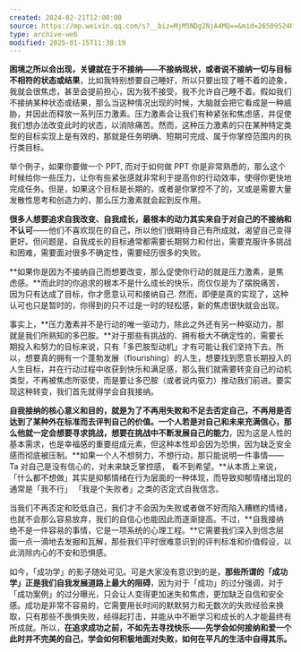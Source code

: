 ```yaml
---
created: 2024-02-21T12:00:00
source: https://mp.weixin.qq.com/s?__biz=MjM5NDg2NjA4MQ==&mid=2650952409&idx=1&sn=7f96ca5d1de6b461e3596dd736aadcd6&chksm=bd77c4178a004d018ebf52a9299e3d5c83ee2bc3e9711d26be51cb1cba1630a39af96e3d1d2c#rd
type: archive-web
modified: 2025-01-15T11:38:19
---
```


**困境之所以会出现，关键就在于不接纳——不接纳现状，或者说不接纳一切与目标不相符的状态或结果**，比如我特别想要自己睡好，所以只要出现了睡不着的迹象，我就会很焦虑，甚至会提前担心，因为我不接受，我不允许自己睡不着。假如我们不接纳某种状态或结果，那么当这种情况出现的时候，大脑就会把它看成是一种威胁，并因此而释放一系列压力激素。压力激素会让我们有种紧张和焦虑感，并促使我们想办法改变此时的状态，以消除痛苦。然而，这种压力激素的只在某种特定类型的目标实现上是有效的，那就是任务明确、短期可完成、属于你掌控范围内的执行类目标。

举个例子，如果你要做一个 PPT, 而对于如何做 PPT 你是非常熟悉的，那么这个时候给你一些压力，让你有些紧张感就非常利于提高你的行动效率，使得你更快地完成任务。但是，如果这个目标是长期的，或者是你掌控不了的，又或是需要大量发散性思考和创造力的，那么压力激素就会起到反作用。

**很多人想要追求自我改变、自我成长，最根本的动力其实来自于对自己的不接纳和不认可**——他们不喜欢现在的自己，所以他们很期待自己有所成就，渴望自己变得更好。但问题是，自我成长的目标通常都需要长期努力和付出，需要克服许多挑战和困难，需要面对很多不确定性，需要经历很多的失败。

**如果你是因为不接纳自己而想要改变，那么促使你行动的就是压力激素，是焦虑感。**而此时的你追求的根本不是什么成长的快乐，而仅仅是为了摆脱痛苦，因为只有达成了目标，你才愿意认可和接纳自己. 然而，即便是真的实现了，这种认可也只是暂时的，你得到的只不过是一时的轻松感，新的焦虑很快就会出现。

事实上，**压力激素并不是行动的唯一驱动力，除此之外还有另一种驱动力，那就是我们所熟知的多巴胺。**对于那些有挑战的、拥有极大不确定性的，需要长期投入和努力的目标来说，只有「多巴胺型动机」才有可能让我们坚持下去。所以，想要真的拥有一个蓬勃发展（flourishing）的人生，想要找到愿意长期投入的人生目标，并在行动过程中收获到快乐和满足感，那么我们就需要转变自己的动机类型，不再被焦虑所驱使，而是要让多巴胺（或者说内驱力）推动我们前进。要实现这种转变，我们首先就得学会自我接纳。

**自我接纳的核心意义和目的，就是为了不再用失败和不足去否定自己，不再用是否达到了某种外在标准而去评判自己的价值。一个人若是对自己和未来充满信心，那么他就一定会想要寻求挑战，想要在挑战中不断发展自己的能力**，因为这是人性的基本需求，也是幸福感的重要组成元素，但这种本性却会因为恐惧，因为缺乏安全感而彻底被压制。**如果一个人不想努力，不想行动，那只能说明一件事情——Ta 对自己是没有信心的，对未来缺乏掌控感， 看不到希望。**从本质上来说，「什么都不想做」其实是抑郁情绪在行为层面的一种体现，而导致抑郁情绪出现的通常是「我不行」 「我是个失败者」之类的否定式自我信念。

当我们不再否定和贬低自己，我们才不会因为失败或者做不好而陷入糟糕的情绪，也就不会那么容易放弃，我们的自信心也能因此而逐渐提高。不过，**自我接纳绝不是一件容易的事情，它是一项系统的心理工程。**它需要我们深入到信念层面一点一滴地去发掘和瓦解，那些我们平时很难意识到的评判标准和价值假设，以此消除内心的不安和恐惧感。

如今，「成功学」的影子随处可见。可是大家没有意识到的是，**那些所谓的「成功学」正是我们自我发展道路上最大的阻碍**，因为对于「成功」的过分强调，对于「成功案例」的过分曝光，只会让人变得更加迷失和焦虑，更加缺乏自信和安全感。成功是非常不容易的，它需要用长时间的默默努力和无数次的失败经验来换取，只有那些不畏惧失败，经得起打击，并能从中不断学习和成长的人才能最终有所成就。所以，**在追求成功之前，不如先去寻找快乐——先学会如何接纳和爱一个此时并不完美的自己，学会如何积极地面对失败，如何在平凡的生活中自得其乐。**
